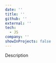 ```yaml
---
date: ''
title: ''
github: ''
external: ''
tech:
  - JS
company: ''
showInProjects: false
---
```


Description